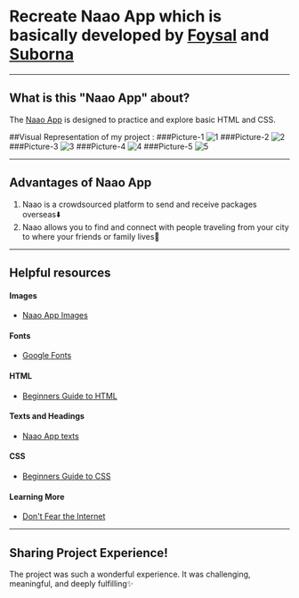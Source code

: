 # Recreate Naao App which is basically developed by [Foysal](https://twitter.com/foysalit) and [Suborna](https://twitter.com/iraamoni)

----
## What is this "Naao App" about?
The [Naao App](https://codepen.io/bintaparizat/pen/dyvLpKv) is designed to practice and explore basic HTML and CSS.

##Visual Representation of my project :
###Picture-1
![1](https://user-images.githubusercontent.com/43074604/122656964-16e49e80-d181-11eb-83d3-9d250aaa2b57.PNG)
###Picture-2
![2](https://user-images.githubusercontent.com/43074604/122656997-51e6d200-d181-11eb-84a9-1ad76d459181.PNG)
###Picture-3
![3](https://user-images.githubusercontent.com/43074604/122657000-6034ee00-d181-11eb-8cdd-138f0e98d831.PNG)
###Picture-4
![4](https://user-images.githubusercontent.com/43074604/122657026-a25e2f80-d181-11eb-9e75-d5dbb4523040.PNG)
###Picture-5
![5](https://user-images.githubusercontent.com/43074604/122657045-bace4a00-d181-11eb-8af5-22686b43ec97.PNG)



----
## Advantages of Naao App
1. Naao is a crowdsourced platform to send and receive packages overseas⬇️
2. Naao allows you to find and connect with people traveling from your city to where your friends or family lives💛



----
## Helpful resources
#### Images
* [Naao App Images](https://naao.netlify.app/)

#### Fonts
* [Google Fonts](https://fonts.google.com/)

#### HTML
* [Beginners Guide to HTML](https://www.codecademy.com/learn/learn-html)


#### Texts and Headings
* [Naao App texts](https://naao.netlify.app/)

#### CSS
* [Beginners Guide to CSS](https://www.codecademy.com/learn/learn-css)


#### Learning More
* [Don't Fear the Internet](http://www.dontfeartheinternet.com/)





----
## Sharing Project Experience!
The project was such a wonderful experience. It was challenging, meaningful, and deeply fulfilling✨

